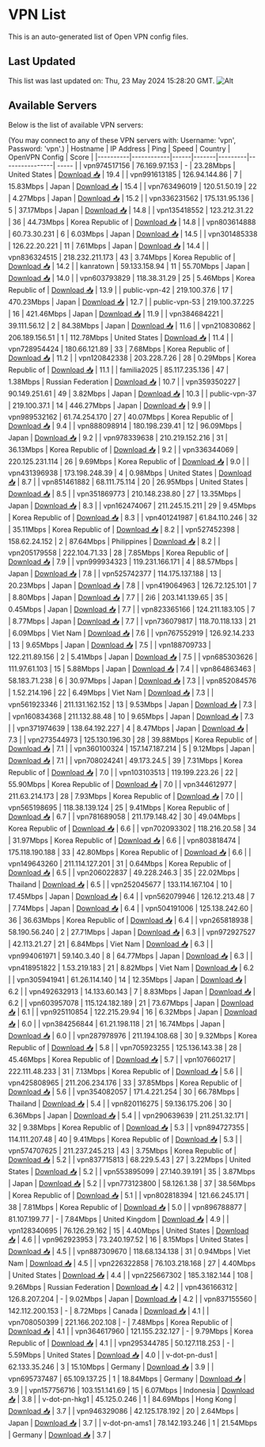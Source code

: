 # VPN List

This is an auto-generated list of Open VPN config files.

## Last Updated

This list was last updated on: Thu, 23 May 2024 15:28:20 GMT.
![Alt](https://repobeats.axiom.co/api/embed/186b98318ef1479477931607c1ad7d823f12451f.svg "Repobeats analytics image")

## Available Servers

Below is the list of available VPN servers:

(You may connect to any of these VPN servers with: Username: 'vpn', Password: 'vpn'.)
| Hostname | IP Address | Ping | Speed | Country | OpenVPN Config | Score |
|----------|------------|------|-------|---------|----------------| ----- |
| vpn974517156 | 76.169.97.153 | - | 23.28Mbps | United States | [Download 📥](./configs/server_0_US.ovpn) | 19.4 |
| vpn991613185 | 126.94.144.86 | 7 | 15.83Mbps | Japan | [Download 📥](./configs/server_1_JP.ovpn) | 15.4 |
| vpn763496019 | 120.51.50.19 | 22 | 4.27Mbps | Japan | [Download 📥](./configs/server_2_JP.ovpn) | 15.2 |
| vpn336231562 | 175.131.95.136 | 5 | 37.17Mbps | Japan | [Download 📥](./configs/server_3_JP.ovpn) | 14.8 |
| vpn135418552 | 123.212.31.22 | 36 | 44.73Mbps | Korea Republic of | [Download 📥](./configs/server_4_KR.ovpn) | 14.8 |
| vpn803614888 | 60.73.30.231 | 6 | 6.03Mbps | Japan | [Download 📥](./configs/server_5_JP.ovpn) | 14.5 |
| vpn301485338 | 126.22.20.221 | 11 | 7.61Mbps | Japan | [Download 📥](./configs/server_6_JP.ovpn) | 14.4 |
| vpn836324515 | 218.232.211.173 | 43 | 3.74Mbps | Korea Republic of | [Download 📥](./configs/server_7_KR.ovpn) | 14.2 |
| kanratown | 59.133.158.94 | 11 | 55.70Mbps | Japan | [Download 📥](./configs/server_8_JP.ovpn) | 14.0 |
| vpn603793829 | 118.38.31.29 | 25 | 5.46Mbps | Korea Republic of | [Download 📥](./configs/server_9_KR.ovpn) | 13.9 |
| public-vpn-42 | 219.100.37.6 | 17 | 470.23Mbps | Japan | [Download 📥](./configs/server_10_JP.ovpn) | 12.7 |
| public-vpn-53 | 219.100.37.225 | 16 | 421.46Mbps | Japan | [Download 📥](./configs/server_11_JP.ovpn) | 11.9 |
| vpn384684221 | 39.111.56.12 | 2 | 84.38Mbps | Japan | [Download 📥](./configs/server_12_JP.ovpn) | 11.6 |
| vpn210830862 | 206.189.156.51 | 1 | 112.78Mbps | United States | [Download 📥](./configs/server_13_US.ovpn) | 11.4 |
| vpn728954424 | 180.66.121.89 | 33 | 7.68Mbps | Korea Republic of | [Download 📥](./configs/server_14_KR.ovpn) | 11.2 |
| vpn120842338 | 203.228.7.26 | 28 | 0.29Mbps | Korea Republic of | [Download 📥](./configs/server_15_KR.ovpn) | 11.1 |
| familia2025 | 85.117.235.136 | 47 | 1.38Mbps | Russian Federation | [Download 📥](./configs/server_16_RU.ovpn) | 10.7 |
| vpn359350227 | 90.149.251.61 | 49 | 3.82Mbps | Japan | [Download 📥](./configs/server_17_JP.ovpn) | 10.3 |
| public-vpn-37 | 219.100.37.1 | 14 | 446.27Mbps | Japan | [Download 📥](./configs/server_18_JP.ovpn) | 9.9 |
| vpn989532162 | 61.74.254.170 | 27 | 40.07Mbps | Korea Republic of | [Download 📥](./configs/server_19_KR.ovpn) | 9.4 |
| vpn888098914 | 180.198.239.41 | 12 | 96.09Mbps | Japan | [Download 📥](./configs/server_20_JP.ovpn) | 9.2 |
| vpn978339638 | 210.219.152.216 | 31 | 36.13Mbps | Korea Republic of | [Download 📥](./configs/server_21_KR.ovpn) | 9.2 |
| vpn336344069 | 220.125.231.114 | 26 | 9.69Mbps | Korea Republic of | [Download 📥](./configs/server_22_KR.ovpn) | 9.0 |
| vpn431396938 | 173.198.248.39 | 4 | 0.98Mbps | United States | [Download 📥](./configs/server_23_US.ovpn) | 8.7 |
| vpn851461882 | 68.111.75.114 | 20 | 26.95Mbps | United States | [Download 📥](./configs/server_24_US.ovpn) | 8.5 |
| vpn351869773 | 210.148.238.80 | 27 | 13.35Mbps | Japan | [Download 📥](./configs/server_25_JP.ovpn) | 8.3 |
| vpn162474067 | 211.245.15.211 | 29 | 9.45Mbps | Korea Republic of | [Download 📥](./configs/server_26_KR.ovpn) | 8.3 |
| vpn401241987 | 61.84.110.246 | 32 | 35.11Mbps | Korea Republic of | [Download 📥](./configs/server_27_KR.ovpn) | 8.2 |
| vpn527452398 | 158.62.24.152 | 2 | 87.64Mbps | Philippines | [Download 📥](./configs/server_28_PH.ovpn) | 8.2 |
| vpn205179558 | 222.104.71.33 | 28 | 7.85Mbps | Korea Republic of | [Download 📥](./configs/server_29_KR.ovpn) | 7.9 |
| vpn999934323 | 119.231.166.171 | 4 | 88.57Mbps | Japan | [Download 📥](./configs/server_30_JP.ovpn) | 7.8 |
| vpn525742377 | 114.175.137.188 | 13 | 20.23Mbps | Japan | [Download 📥](./configs/server_31_JP.ovpn) | 7.8 |
| vpn419064963 | 126.72.125.101 | 7 | 8.80Mbps | Japan | [Download 📥](./configs/server_32_JP.ovpn) | 7.7 |
| 2i6 | 203.141.139.65 | 35 | 0.45Mbps | Japan | [Download 📥](./configs/server_33_JP.ovpn) | 7.7 |
| vpn823365166 | 124.211.183.105 | 7 | 8.77Mbps | Japan | [Download 📥](./configs/server_34_JP.ovpn) | 7.7 |
| vpn736079817 | 118.70.118.133 | 21 | 6.09Mbps | Viet Nam | [Download 📥](./configs/server_35_VN.ovpn) | 7.6 |
| vpn767552919 | 126.92.14.233 | 13 | 9.65Mbps | Japan | [Download 📥](./configs/server_36_JP.ovpn) | 7.5 |
| vpn188709733 | 122.211.89.156 | 2 | 5.41Mbps | Japan | [Download 📥](./configs/server_37_JP.ovpn) | 7.5 |
| vpn685303626 | 111.97.61.103 | 15 | 5.88Mbps | Japan | [Download 📥](./configs/server_38_JP.ovpn) | 7.4 |
| vpn864863463 | 58.183.71.238 | 6 | 30.97Mbps | Japan | [Download 📥](./configs/server_39_JP.ovpn) | 7.3 |
| vpn852084576 | 1.52.214.196 | 22 | 6.49Mbps | Viet Nam | [Download 📥](./configs/server_40_VN.ovpn) | 7.3 |
| vpn561923346 | 211.131.162.152 | 13 | 9.53Mbps | Japan | [Download 📥](./configs/server_41_JP.ovpn) | 7.3 |
| vpn160834368 | 211.132.88.48 | 10 | 9.65Mbps | Japan | [Download 📥](./configs/server_42_JP.ovpn) | 7.3 |
| vpn371974639 | 138.64.192.227 | 4 | 8.47Mbps | Japan | [Download 📥](./configs/server_43_JP.ovpn) | 7.3 |
| vpn273544973 | 125.130.196.30 | 28 | 39.88Mbps | Korea Republic of | [Download 📥](./configs/server_44_KR.ovpn) | 7.1 |
| vpn360100324 | 157.147.187.214 | 5 | 9.12Mbps | Japan | [Download 📥](./configs/server_45_JP.ovpn) | 7.1 |
| vpn708024241 | 49.173.24.5 | 39 | 7.31Mbps | Korea Republic of | [Download 📥](./configs/server_46_KR.ovpn) | 7.0 |
| vpn103103513 | 119.199.223.26 | 22 | 55.90Mbps | Korea Republic of | [Download 📥](./configs/server_47_KR.ovpn) | 7.0 |
| vpn344612977 | 211.63.214.173 | 28 | 7.93Mbps | Korea Republic of | [Download 📥](./configs/server_48_KR.ovpn) | 7.0 |
| vpn565198695 | 118.38.139.124 | 25 | 9.41Mbps | Korea Republic of | [Download 📥](./configs/server_49_KR.ovpn) | 6.7 |
| vpn781689058 | 211.179.148.42 | 30 | 49.04Mbps | Korea Republic of | [Download 📥](./configs/server_50_KR.ovpn) | 6.6 |
| vpn702093302 | 118.216.20.58 | 34 | 31.97Mbps | Korea Republic of | [Download 📥](./configs/server_51_KR.ovpn) | 6.6 |
| vpn803818474 | 175.118.190.188 | 33 | 42.80Mbps | Korea Republic of | [Download 📥](./configs/server_52_KR.ovpn) | 6.6 |
| vpn149643260 | 211.114.127.201 | 31 | 0.64Mbps | Korea Republic of | [Download 📥](./configs/server_53_KR.ovpn) | 6.5 |
| vpn206022837 | 49.228.246.3 | 35 | 22.02Mbps | Thailand | [Download 📥](./configs/server_54_TH.ovpn) | 6.5 |
| vpn252045677 | 133.114.167.104 | 10 | 17.45Mbps | Japan | [Download 📥](./configs/server_55_JP.ovpn) | 6.4 |
| vpn562079946 | 126.12.213.48 | 7 | 7.74Mbps | Japan | [Download 📥](./configs/server_56_JP.ovpn) | 6.4 |
| vpn504191006 | 125.138.242.60 | 36 | 36.63Mbps | Korea Republic of | [Download 📥](./configs/server_57_KR.ovpn) | 6.4 |
| vpn265818938 | 58.190.56.240 | 2 | 27.71Mbps | Japan | [Download 📥](./configs/server_58_JP.ovpn) | 6.3 |
| vpn972927527 | 42.113.21.27 | 21 | 6.84Mbps | Viet Nam | [Download 📥](./configs/server_59_VN.ovpn) | 6.3 |
| vpn994061971 | 59.140.3.40 | 8 | 64.77Mbps | Japan | [Download 📥](./configs/server_60_JP.ovpn) | 6.3 |
| vpn418951822 | 1.53.219.183 | 21 | 8.82Mbps | Viet Nam | [Download 📥](./configs/server_61_VN.ovpn) | 6.2 |
| vpn305941941 | 61.26.114.140 | 14 | 12.35Mbps | Japan | [Download 📥](./configs/server_62_JP.ovpn) | 6.2 |
| vpn492632913 | 14.133.60.143 | 7 | 8.83Mbps | Japan | [Download 📥](./configs/server_63_JP.ovpn) | 6.2 |
| vpn603957078 | 115.124.182.189 | 21 | 73.67Mbps | Japan | [Download 📥](./configs/server_64_JP.ovpn) | 6.1 |
| vpn925110854 | 122.215.29.94 | 16 | 6.32Mbps | Japan | [Download 📥](./configs/server_65_JP.ovpn) | 6.0 |
| vpn384256844 | 61.21.198.118 | 21 | 16.74Mbps | Japan | [Download 📥](./configs/server_66_JP.ovpn) | 6.0 |
| vpn287978976 | 211.194.108.68 | 30 | 9.32Mbps | Korea Republic of | [Download 📥](./configs/server_67_KR.ovpn) | 5.8 |
| vpn705923255 | 125.136.143.38 | 28 | 45.46Mbps | Korea Republic of | [Download 📥](./configs/server_68_KR.ovpn) | 5.7 |
| vpn107660217 | 222.111.48.233 | 31 | 7.13Mbps | Korea Republic of | [Download 📥](./configs/server_69_KR.ovpn) | 5.6 |
| vpn425808965 | 211.206.234.176 | 33 | 37.85Mbps | Korea Republic of | [Download 📥](./configs/server_70_KR.ovpn) | 5.6 |
| vpn354082057 | 171.4.221.254 | 30 | 66.78Mbps | Thailand | [Download 📥](./configs/server_71_TH.ovpn) | 5.4 |
| vpn820116275 | 59.136.175.206 | 30 | 6.36Mbps | Japan | [Download 📥](./configs/server_72_JP.ovpn) | 5.4 |
| vpn290639639 | 211.251.32.171 | 32 | 9.38Mbps | Korea Republic of | [Download 📥](./configs/server_73_KR.ovpn) | 5.3 |
| vpn894727355 | 114.111.207.48 | 40 | 9.41Mbps | Korea Republic of | [Download 📥](./configs/server_74_KR.ovpn) | 5.3 |
| vpn574707625 | 211.237.245.213 | 43 | 3.75Mbps | Korea Republic of | [Download 📥](./configs/server_75_KR.ovpn) | 5.2 |
| vpn837715813 | 68.229.5.43 | 27 | 3.22Mbps | United States | [Download 📥](./configs/server_76_US.ovpn) | 5.2 |
| vpn553895099 | 27.140.39.191 | 35 | 3.87Mbps | Japan | [Download 📥](./configs/server_77_JP.ovpn) | 5.2 |
| vpn773123800 | 58.126.1.38 | 37 | 38.56Mbps | Korea Republic of | [Download 📥](./configs/server_78_KR.ovpn) | 5.1 |
| vpn802818394 | 121.66.245.171 | 38 | 7.81Mbps | Korea Republic of | [Download 📥](./configs/server_79_KR.ovpn) | 5.0 |
| vpn896788877 | 81.107.199.77 | - | 7.84Mbps | United Kingdom | [Download 📥](./configs/server_80_GB.ovpn) | 4.9 |
| vpn128340695 | 76.126.29.162 | 15 | 4.40Mbps | United States | [Download 📥](./configs/server_81_US.ovpn) | 4.6 |
| vpn962923953 | 73.240.197.52 | 16 | 8.15Mbps | United States | [Download 📥](./configs/server_82_US.ovpn) | 4.5 |
| vpn887309670 | 118.68.134.138 | 31 | 0.94Mbps | Viet Nam | [Download 📥](./configs/server_83_VN.ovpn) | 4.5 |
| vpn226322858 | 76.103.218.168 | 27 | 4.40Mbps | United States | [Download 📥](./configs/server_84_US.ovpn) | 4.4 |
| vpn225667302 | 185.3.182.144 | 108 | 9.26Mbps | Russian Federation | [Download 📥](./configs/server_85_RU.ovpn) | 4.2 |
| vpn436166312 | 126.8.207.204 | - | 9.02Mbps | Japan | [Download 📥](./configs/server_86_JP.ovpn) | 4.2 |
| vpn837155560 | 142.112.200.153 | - | 8.72Mbps | Canada | [Download 📥](./configs/server_87_CA.ovpn) | 4.1 |
| vpn708050399 | 221.166.202.108 | - | 7.48Mbps | Korea Republic of | [Download 📥](./configs/server_88_KR.ovpn) | 4.1 |
| vpn364617960 | 121.155.232.127 | - | 9.79Mbps | Korea Republic of | [Download 📥](./configs/server_89_KR.ovpn) | 4.1 |
| vpn295344785 | 50.127.118.253 | - | 5.59Mbps | United States | [Download 📥](./configs/server_90_US.ovpn) | 4.0 |
| v-dot-pn-dus1 | 62.133.35.246 | 3 | 15.10Mbps | Germany | [Download 📥](./configs/server_91_DE.ovpn) | 3.9 |
| vpn695737487 | 65.109.137.25 | 1 | 18.84Mbps | Germany | [Download 📥](./configs/server_92_DE.ovpn) | 3.9 |
| vpn157756716 | 103.151.141.69 | 15 | 6.07Mbps | Indonesia | [Download 📥](./configs/server_93_ID.ovpn) | 3.8 |
| v-dot-pn-hkg1 | 45.125.0.246 | 1 | 84.69Mbps | Hong Kong | [Download 📥](./configs/server_94_HK.ovpn) | 3.7 |
| vpn946329086 | 42.125.178.192 | 20 | 2.64Mbps | Japan | [Download 📥](./configs/server_95_JP.ovpn) | 3.7 |
| v-dot-pn-ams1 | 78.142.193.246 | 1 | 21.54Mbps | Germany | [Download 📥](./configs/server_96_DE.ovpn) | 3.7 |

